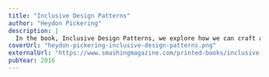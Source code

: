 ```yaml
---
title: "Inclusive Design Patterns"
author: "Heydon Pickering"
description: |
  In the book, Inclusive Design Patterns, we explore how we can craft accessible interfaces without extra effort — and what front-end design patterns we can use to create inclusive experiences.
coverUrl: "heydon-pickering-inclusive-design-patterns.png"
externalUrl: "https://www.smashingmagazine.com/printed-books/inclusive-front-end-design-patterns/"
pubYear: 2016
---
```

